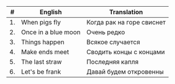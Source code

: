 | # | English | Translation |
|---|---|---|
| 1. | When pigs fly | Когда рак на горе свиснет |
| 2. | Once in a blue moon | Очень редко |
| 3. | Things happen | Всякое случается |
| 4. | Make ends meet | Сводить концы с концами |
| 5. | The last straw | Последняя капля |
| 6. | Let's be frank | Давай будем откровенны |
